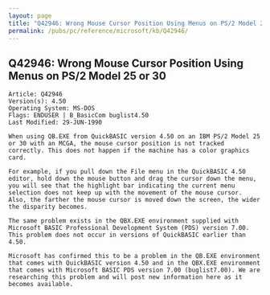 ```yaml
---
layout: page
title: "Q42946: Wrong Mouse Cursor Position Using Menus on PS/2 Model 25 or 30"
permalink: /pubs/pc/reference/microsoft/kb/Q42946/
---
```


## Q42946: Wrong Mouse Cursor Position Using Menus on PS/2 Model 25 or 30

	Article: Q42946
	Version(s): 4.50
	Operating System: MS-DOS
	Flags: ENDUSER | B_BasicCom buglist4.50
	Last Modified: 29-JUN-1990
	
	When using QB.EXE from QuickBASIC version 4.50 on an IBM PS/2 Model 25
	or 30 with an MCGA, the mouse cursor position is not tracked
	correctly. This does not happen if the machine has a color graphics
	card.
	
	For example, if you pull down the File menu in the QuickBASIC 4.50
	editor, hold down the mouse button and drag the cursor down the menu,
	you will see that the highlight bar indicating the current menu
	selection does not keep up with the movement of the mouse cursor.
	Also, the farther the mouse cursor is moved down the screen, the wider
	the disparity becomes.
	
	The same problem exists in the QBX.EXE environment supplied with
	Microsoft BASIC Professional Development System (PDS) version 7.00.
	This problem does not occur in versions of QuickBASIC earlier than
	4.50.
	
	Microsoft has confirmed this to be a problem in the QB.EXE environment
	that comes with QuickBASIC version 4.50 and in the QBX.EXE environment
	that comes with Microsoft BASIC PDS version 7.00 (buglist7.00). We are
	researching this problem and will post new information here as it
	becomes available.

